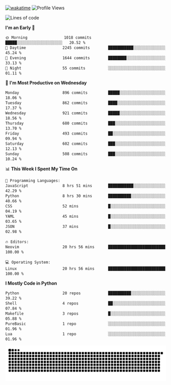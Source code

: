 [![wakatime](https://wakatime.com/badge/user/b920b284-3cde-4cd4-b72e-f7f22d050b16.svg)](https://wakatime.com/@b920b284-3cde-4cd4-b72e-f7f22d050b16)
![Profile Views](http://img.shields.io/badge/Profile%20Views-4586-blue)
<!--START_SECTION:waka-->
![Lines of code](https://img.shields.io/badge/From%20Hello%20World%20I%27ve%20Written-6.4%20million%20lines%20of%20code-blue)

**I'm an Early 🐤** 

```text
🌞 Morning                1018 commits        █████░░░░░░░░░░░░░░░░░░░░   20.52 % 
🌆 Daytime                2245 commits        ███████████░░░░░░░░░░░░░░   45.24 % 
🌃 Evening                1644 commits        ████████░░░░░░░░░░░░░░░░░   33.13 % 
🌙 Night                  55 commits          ░░░░░░░░░░░░░░░░░░░░░░░░░   01.11 % 
```
📅 **I'm Most Productive on Wednesday** 

```text
Monday                   896 commits         █████░░░░░░░░░░░░░░░░░░░░   18.06 % 
Tuesday                  862 commits         ████░░░░░░░░░░░░░░░░░░░░░   17.37 % 
Wednesday                921 commits         █████░░░░░░░░░░░░░░░░░░░░   18.56 % 
Thursday                 680 commits         ███░░░░░░░░░░░░░░░░░░░░░░   13.70 % 
Friday                   493 commits         ██░░░░░░░░░░░░░░░░░░░░░░░   09.94 % 
Saturday                 602 commits         ███░░░░░░░░░░░░░░░░░░░░░░   12.13 % 
Sunday                   508 commits         ███░░░░░░░░░░░░░░░░░░░░░░   10.24 % 
```


📊 **This Week I Spent My Time On** 

```text
💬 Programming Languages: 
JavaScript               8 hrs 51 mins       ███████████░░░░░░░░░░░░░░   42.29 % 
Python                   8 hrs 30 mins       ██████████░░░░░░░░░░░░░░░   40.66 % 
CSS                      52 mins             █░░░░░░░░░░░░░░░░░░░░░░░░   04.19 % 
YAML                     45 mins             █░░░░░░░░░░░░░░░░░░░░░░░░   03.65 % 
JSON                     37 mins             █░░░░░░░░░░░░░░░░░░░░░░░░   02.98 % 

🔥 Editors: 
Neovim                   20 hrs 56 mins      █████████████████████████   100.00 % 

💻 Operating System: 
Linux                    20 hrs 56 mins      █████████████████████████   100.00 % 
```

**I Mostly Code in Python** 

```text
Python                   20 repos            ██████████░░░░░░░░░░░░░░░   39.22 % 
Shell                    4 repos             ██░░░░░░░░░░░░░░░░░░░░░░░   07.84 % 
Makefile                 3 repos             █░░░░░░░░░░░░░░░░░░░░░░░░   05.88 % 
PureBasic                1 repo              ░░░░░░░░░░░░░░░░░░░░░░░░░   01.96 % 
Lua                      1 repo              ░░░░░░░░░░░░░░░░░░░░░░░░░   01.96 % 
```




<!--END_SECTION:waka-->
![Snake animation](https://raw.githubusercontent.com/timmypidashev/timmypidashev/main/commits.svg)

